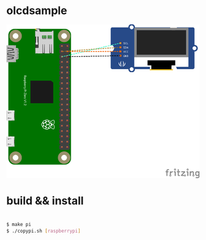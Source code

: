 # olcdsample
![回路図](./kairo.png "回路図")

# build && install

``` bash

$ make pi
$ ./copypi.sh [raspberrypi]

```
